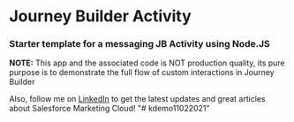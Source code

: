 # Journey Builder Activity 
### Starter template for a messaging JB Activity using Node.JS

**NOTE:** This app and the associated code is NOT production quality, its pure purpose is to demonstrate the full flow of custom interactions in Journey Builder

Also, follow me on [LinkedIn](https://www.linkedin.com/in/bhanu-prakash-avula-8292777b/) to get the latest updates and great articles about Salesforce Marketing Cloud!
"# kdemo11022021" 
